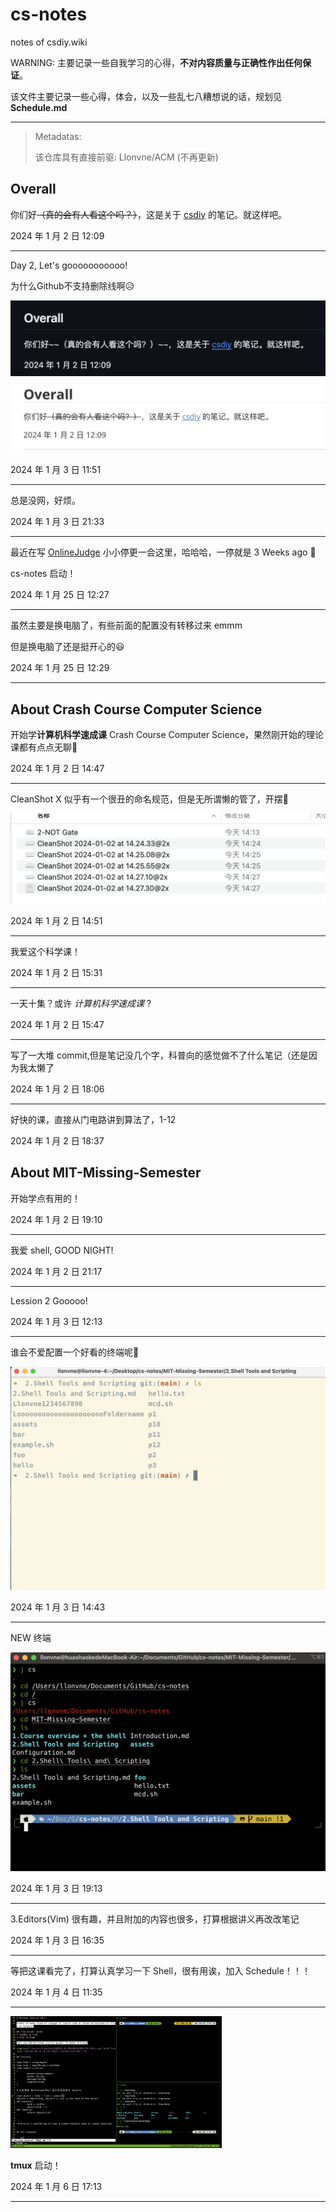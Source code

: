 # cs-notes
notes of csdiy.wiki 

WARNING: 主要记录一些自我学习的心得，**不对内容质量与正确性作出任何保证**。

该文件主要记录一些心得，体会，以及一些乱七八糟想说的话，规划见 **Schedule.md**

---

> Metadatas:
>
> 该仓库具有直接前驱: Llonvne/ACM (不再更新)

## Overall

你们好~~（真的会有人看这个吗？）~~，这是关于 [csdiy](csdiy.wiki ) 的笔记。就这样吧。

2024 年 1 月 2 日 12:09

---

Day 2, Let's gooooooooooo!

为什么Github不支持删除线啊😥

<img src="./assets/CleanShot%202024-01-03%20at%2011.52.29@2x.png" alt="CleanShot 2024-01-03 at 11.52.29@2x" style="zoom:50%;" />

<img src="./assets/CleanShot%202024-01-03%20at%2011.53.16@2x.png" alt="CleanShot 2024-01-03 at 11.53.16@2x" style="zoom:50%;" />

2024 年 1 月 3 日 11:51

---

总是没网，好烦。

2024 年 1 月 3 日 21:33

---

最近在写 [OnlineJudge](https://github.com/Llonvne/OnlineJudge) 小小停更一会这里，哈哈哈，一停就是 3 Weeks ago 🥲

cs-notes 启动！

2024 年 1 月 25 日 12:27

---

虽然主要是换电脑了，有些前面的配置没有转移过来 emmm

但是换电脑了还是挺开心的😃

2024 年 1 月 25 日 12:29

---

## About Crash Course Computer Science

开始学**计算机科学速成课** Crash Course Computer Science，果然刚开始的理论课都有点点无聊👀

2024 年 1 月 2 日 14:47

---

CleanShot X 似乎有一个很丑的命名规范，但是无所谓懒的管了，开摆😤

<img src="./README.assets/CleanShot%202024-01-02%20at%2014.50.38@2x.png" alt="CleanShot 2024-01-02 at 14.50.38@2x" style="zoom: 50%;" />

2024 年 1 月 2 日 14:51

---

我爱这个科学课！

2024 年 1 月 2 日 15:31

---

一天十集？或许 *计算机科学速成课* ?

2024 年 1 月 2 日 15:47

---

写了一大堆 commit,但是笔记没几个字，科普向的感觉做不了什么笔记（还是因为我太懒了

2024 年 1 月 2 日 18:06

---

好快的课，直接从门电路讲到算法了，1-12

2024 年 1 月 2 日 18:37

## About MIT-Missing-Semester

开始学点有用的！

2024 年 1 月 2 日 19:10

---

我爱 shell, GOOD NIGHT!

2024 年 1 月 2 日 21:17

---

Lession 2 Gooooo!

2024 年 1 月 3 日 12:13

---

谁会不爱配置一个好看的终端呢😤

<img src="./assets/CleanShot%202024-01-03%20at%2014.41.46@2x.png" alt="CleanShot 2024-01-03 at 14.41.46@2x" style="zoom:50%;" />

2024 年 1 月 3 日 14:43

---

NEW 终端

<img src="./assets/CleanShot%202024-01-03%20at%2019.46.25@2x.png" alt="CleanShot 2024-01-03 at 19.46.25@2x" style="zoom:50%;" />

2024 年 1 月 3 日 19:13

---

3.Editors(Vim) 很有趣，并且附加的内容也很多，打算根据讲义再改改笔记

2024 年 1 月 3 日 16:35

---

等把这课看完了，打算认真学习一下 Shell，很有用诶，加入 Schedule！！！

2024 年 1 月 4 日 11:35

---

<img src="./assets/CleanShot%202024-01-06%20at%2017.11.04@2x.png" alt="CleanShot 2024-01-06 at 17.11.04@2x" style="zoom:33%;" />

**tmux** 启动！

2024 年 1 月 6 日 17:13

---

